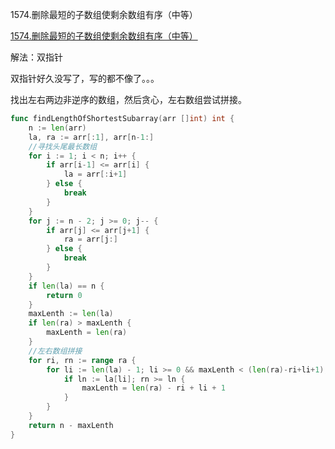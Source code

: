 1574.删除最短的子数组使剩余数组有序（中等）

[1574.删除最短的子数组使剩余数组有序（中等）](https://leetcode.cn/problems/shortest-subarray-to-be-removed-to-make-array-sorted/)



解法：双指针

双指针好久没写了，写的都不像了。。。

找出左右两边非逆序的数组，然后贪心，左右数组尝试拼接。



```go
func findLengthOfShortestSubarray(arr []int) int {
	n := len(arr)
	la, ra := arr[:1], arr[n-1:]
	//寻找头尾最长数组
	for i := 1; i < n; i++ {
		if arr[i-1] <= arr[i] {
			la = arr[:i+1]
		} else {
			break
		}
	}
	for j := n - 2; j >= 0; j-- {
		if arr[j] <= arr[j+1] {
			ra = arr[j:]
		} else {
			break
		}
	}
	if len(la) == n {
		return 0
	}
	maxLenth := len(la)
	if len(ra) > maxLenth {
		maxLenth = len(ra)
	}
	//左右数组拼接
	for ri, rn := range ra {
		for li := len(la) - 1; li >= 0 && maxLenth < (len(ra)-ri+li+1); li-- {
			if ln := la[li]; rn >= ln {
				maxLenth = len(ra) - ri + li + 1
			}
		}
	}
	return n - maxLenth
}
```
